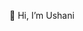 👋 Hi, I’m Ushani
<!---
- IT20043650
- 👀 I’m interested in ...
- 🌱 I’m currently learning ...
- 💞️ I’m looking to collaborate on ...
- 📫 How to reach me ...
--->
<!---
Ushanii/Ushanii is a ✨ special ✨ repository because its `README.md` (this file) appears on your GitHub profile.
You can click the Preview link to take a look at your changes.
--->
